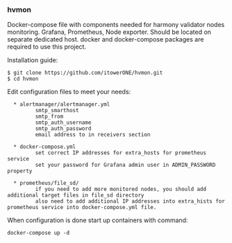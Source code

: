 ### hvmon

Docker-compose file with components needed for harmony validator nodes monitoring.
Grafana, Prometheus, Node exporter.
Should be located on separate dedicated host.
docker and docker-compose packages are required to use this project.

Installation guide: 

```
$ git clone https://github.com/itowerONE/hvmon.git
$ cd hvmon
```

Edit configuration files to meet your needs:
```
  * alertmanager/alertmanager.yml
         smtp_smarthost
         smtp_from
         smtp_auth_username
         smtp_auth_password
         email address to in receivers section

  * docker-compose.yml
         set correct IP addresses for extra_hosts for prometheus service
         set your password for Grafana admin user in ADMIN_PASSWORD property
 
  * prometheus/file_sd/
         if you need to add more monitored nodes, you should add additional target files in file_sd directory
         also need to add additional IP addresses into extra_hists for prometheus service into docker-compose.yml file.
```
When configuration is done start up containers with command:

```
docker-compose up -d
```

